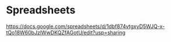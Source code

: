 # Spreadsheets

https://docs.google.com/spreadsheets/d/1dbf874vtgxyD5WJQ-x-tQo18W60bJzlWwDKQZfAGotU/edit?usp=sharing
